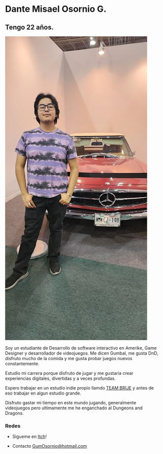 # Dante Misael Osornio G. 

## Tengo 22 años.

![Gumbal](foto.png)

Soy un estudiante de Desarrollo de software interactivo en Amerike, Game Designer y desarrollador de videojuegos. Me dicen Gumbal, me gusta DnD, disfruto mucho de la comida y me gusta probar juegos nuevos constantemente.

Estudio mi carrera porque disfruto de jugar y me gustaria crear experiencias digitales, divertidas y a veces profundas.

Espero trabajar en un estudio indie propio llamdo [TEAM BRIJE](https://store.steampowered.com/curator/45265206) y antes de eso trabajar en algun estudio grande.

Disfruto gastar mi tiempo en este mundo jugando, generalmente videojuegos pero ultimamente me he enganchado al Dungeons and Dragons.

### Redes

- Sigueme en  [Itch](https://gumbal117.itch.io/)!

- Contacto GumOsornio@hotmail.com
